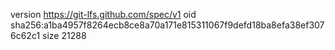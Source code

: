 version https://git-lfs.github.com/spec/v1
oid sha256:a1ba4957f8264ecb8ce8a70a171e815311067f9defd18ba8efa38ef3076c62c1
size 21288
